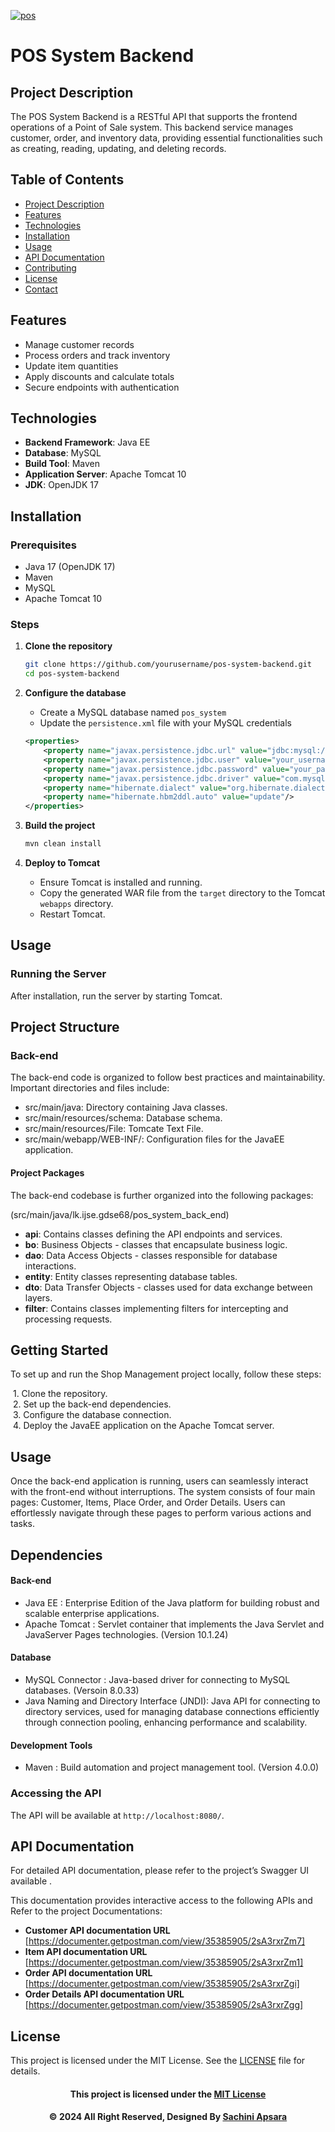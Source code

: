 <a href="https://git.io/typing-svg"><img src="https://readme-typing-svg.herokuapp.com?font=Fira+Code&weight=600&size=50&pause=1000&center=true&vCenter=true&color=green&width=835&height=70&lines=POS+SYSTEM+BACKEND" alt="pos" /></a>

# POS System Backend

## Project Description
The POS System Backend is a RESTful API that supports the frontend operations of a Point of Sale system. This backend service manages customer, order, and inventory data, providing essential functionalities such as creating, reading, updating, and deleting records.

## Table of Contents
- [Project Description](#project-description)
- [Features](#features)
- [Technologies](#technologies)
- [Installation](#installation)
- [Usage](#usage)
- [API Documentation](#api-documentation)
- [Contributing](#contributing)
- [License](#license)
- [Contact](#contact)

## Features
- Manage customer records
- Process orders and track inventory
- Update item quantities
- Apply discounts and calculate totals
- Secure endpoints with authentication

## Technologies
- **Backend Framework**: Java EE
- **Database**: MySQL
- **Build Tool**: Maven
- **Application Server**: Apache Tomcat 10
- **JDK**: OpenJDK 17

## Installation
### Prerequisites
- Java 17 (OpenJDK 17)
- Maven
- MySQL
- Apache Tomcat 10

### Steps
1. **Clone the repository**
    ```bash
    git clone https://github.com/yourusername/pos-system-backend.git
    cd pos-system-backend
    ```

2. **Configure the database**
    - Create a MySQL database named `pos_system`
    - Update the `persistence.xml` file with your MySQL credentials
    ```xml
    <properties>
        <property name="javax.persistence.jdbc.url" value="jdbc:mysql://localhost:3306/pos_system"/>
        <property name="javax.persistence.jdbc.user" value="your_username"/>
        <property name="javax.persistence.jdbc.password" value="your_password"/>
        <property name="javax.persistence.jdbc.driver" value="com.mysql.cj.jdbc.Driver"/>
        <property name="hibernate.dialect" value="org.hibernate.dialect.MySQL8Dialect"/>
        <property name="hibernate.hbm2ddl.auto" value="update"/>
    </properties>
    ```

3. **Build the project**
    ```bash
    mvn clean install
    ```

4. **Deploy to Tomcat**
    - Ensure Tomcat is installed and running.
    - Copy the generated WAR file from the `target` directory to the Tomcat `webapps` directory.
    - Restart Tomcat.

## Usage
### Running the Server
After installation, run the server by starting Tomcat.

## Project Structure

### Back-end

The back-end code is organized to follow best practices and maintainability. Important directories and files include:

- src/main/java: Directory containing Java classes.
- src/main/resources/schema: Database schema.
- src/main/resources/File: Tomcate Text File.
- src/main/webapp/WEB-INF/: Configuration files for the JavaEE application.

#### Project Packages

The back-end codebase is further organized into the following packages:

(src/main/java/lk.ijse.gdse68/pos_system_back_end)

- **api**: Contains classes defining the API endpoints and services.
- **bo**: Business Objects - classes that encapsulate business logic.
- **dao**: Data Access Objects - classes responsible for database interactions.
- **entity**: Entity classes representing database tables.
- **dto**: Data Transfer Objects - classes used for data exchange between layers.
- **filter**: Contains classes implementing filters for intercepting and processing requests.

## Getting Started

To set up and run the Shop Management project locally, follow these steps:

&nbsp;1. Clone the repository.  
&nbsp;2. Set up the back-end dependencies.  
&nbsp;3. Configure the database connection.  
&nbsp;4. Deploy the JavaEE application on the Apache Tomcat server.


## Usage

Once the back-end application is running, users can seamlessly interact with the front-end without interruptions. The system consists of four main pages: Customer, Items, Place Order, and Order Details. Users can effortlessly navigate through these pages to perform various actions and tasks.

## Dependencies

#### Back-end

- Java EE : Enterprise Edition of the Java platform for building robust and scalable enterprise applications. 
- Apache Tomcat : Servlet container that implements the Java Servlet and JavaServer Pages technologies. (Version 10.1.24)

#### Database

- MySQL Connector : Java-based driver for connecting to MySQL databases. (Versoin 8.0.33)
- Java Naming and Directory Interface (JNDI): Java API for connecting to directory services, used for managing database connections efficiently through connection pooling, enhancing performance and scalability.

#### Development Tools

- Maven : Build automation and project management tool. (Version 4.0.0)

### Accessing the API
The API will be available at `http://localhost:8080/`.

## API Documentation
For detailed API documentation, please refer to the project’s Swagger UI available .

This documentation provides interactive access to the following APIs and Refer to the project Documentations:

- **Customer API documentation URL**  [https://documenter.getpostman.com/view/35385905/2sA3rxrZm7]
- **Item API documentation URL**  [https://documenter.getpostman.com/view/35385905/2sA3rxrZm1]
- **Order API documentation URL**  [https://documenter.getpostman.com/view/35385905/2sA3rxrZgi]
- **Order Details API documentation URL**  [https://documenter.getpostman.com/view/35385905/2sA3rxrZgg]


## License
This project is licensed under the MIT License. See the [LICENSE](LICENSE) file for details.

<div align="center">

#### This project is licensed under the [MIT License](LICENSE)

#### © 2024 All Right Reserved, Designed By [Sachini Apsara](https://github.com/ApsaraWitharana)

</div>



 
